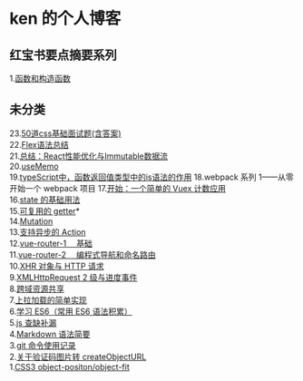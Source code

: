 # ken 的个人博客
## 红宝书要点摘要系列
1.[函数和构造函数]()
## 未分类
23.[50道css基础面试题(含答案)](https://github.com/lazyken/blog/issues/23)    
22.[Flex语法总结](https://github.com/lazyken/blog/issues/22)    
21.[总结：React性能优化与Immutable数据流](https://github.com/lazyken/blog/issues/21)    
20.[useMemo](https://github.com/lazyken/blog/issues/20)    
19.[typeScript中，函数返回值类型中的is语法的作用](https://github.com/lazyken/blog/issues/19)
18.webpack 系列 1——从零开始一个 webpack 项目
17.[开始：一个简单的 Vuex 计数应用](https://github.com/lazyken/blog/issues/4)  
16.[state 的基础用法](https://github.com/lazyken/blog/issues/5)  
15.[可复用的 getter](https://github.com/lazyken/blog/issues/7)\*  
14.[Mutation](https://github.com/lazyken/blog/issues/8)  
13.[支持异步的 Action](https://github.com/lazyken/blog/issues/11)  
12.[vue-router-1 　基础](https://github.com/lazyken/blog/issues/2)  
11.[vue-router-2 　编程式导航和命名路由](https://github.com/lazyken/blog/issues/3)  
10.[XHR 对象与 HTTP 请求](https://github.com/lazyken/blog/issues/12)  
9.[XMLHttpRequest 2 级与进度事件](https://github.com/lazyken/blog/issues/13)  
8.[跨域资源共享](https://github.com/lazyken/blog/issues/14)  
7.[上拉加载的简单实现](https://github.com/lazyken/blog/issues/16)  
6.[学习 ES6（常用 ES6 语法积累）](https://github.com/lazyken/blog/issues/9)  
5.[js 查缺补漏](https://github.com/lazyken/blog/issues/10)  
4.[Markdown 语法简要](https://github.com/lazyken/blog/issues/1)  
3.[git 命令使用记录](https://github.com/lazyken/blog/issues/17)  
2.[关于验证码图片转 createObjectURL](https://github.com/lazyken/blog/issues/18)  
1.[CSS3 object-positon/object-fit](https://github.com/lazyken/blog/issues/15)
